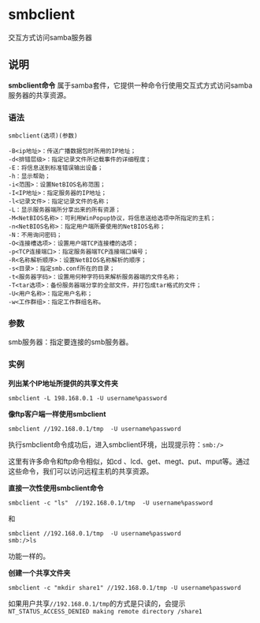 smbclient
===

交互方式访问samba服务器

## 说明

**smbclient命令** 属于samba套件，它提供一种命令行使用交互式方式访问samba服务器的共享资源。

### 语法  

```
smbclient(选项)(参数)
```

  

```
-B<ip地址>：传送广播数据包时所用的IP地址；
-d<排错层级>：指定记录文件所记载事件的详细程度；
-E：将信息送到标准错误输出设备；
-h：显示帮助；
-i<范围>：设置NetBIOS名称范围；
-I<IP地址>：指定服务器的IP地址；
-l<记录文件>：指定记录文件的名称；
-L：显示服务器端所分享出来的所有资源；
-M<NetBIOS名称>：可利用WinPopup协议，将信息送给选项中所指定的主机；
-n<NetBIOS名称>：指定用户端所要使用的NetBIOS名称；
-N：不用询问密码；
-O<连接槽选项>：设置用户端TCP连接槽的选项；
-p<TCP连接端口>：指定服务器端TCP连接端口编号；
-R<名称解析顺序>：设置NetBIOS名称解析的顺序；
-s<目录>：指定smb.conf所在的目录；
-t<服务器字码>：设置用何种字符码来解析服务器端的文件名称；
-T<tar选项>：备份服务器端分享的全部文件，并打包成tar格式的文件；
-U<用户名称>：指定用户名称；
-w<工作群组>：指定工作群组名称。
```

### 参数  

smb服务器：指定要连接的smb服务器。

### 实例  

 **列出某个IP地址所提供的共享文件夹** 

```
smbclient -L 198.168.0.1 -U username%password
```

 **像ftp客户端一样使用smbclient** 

```
smbclient //192.168.0.1/tmp  -U username%password
```

执行smbclient命令成功后，进入smbclient环境，出现提示符：`smb:/>`

这里有许多命令和ftp命令相似，如cd 、lcd、get、megt、put、mput等。通过这些命令，我们可以访问远程主机的共享资源。

 **直接一次性使用smbclient命令** 

```
smbclient -c "ls"  //192.168.0.1/tmp  -U username%password
```

和

```
smbclient //192.168.0.1/tmp  -U username%password
smb:/>ls
```

功能一样的。

 **创建一个共享文件夹** 

```
smbclient -c "mkdir share1" //192.168.0.1/tmp -U username%password
```

如果用户共享`//192.168.0.1/tmp`的方式是只读的，会提示`NT_STATUS_ACCESS_DENIED making remote directory /share1`


